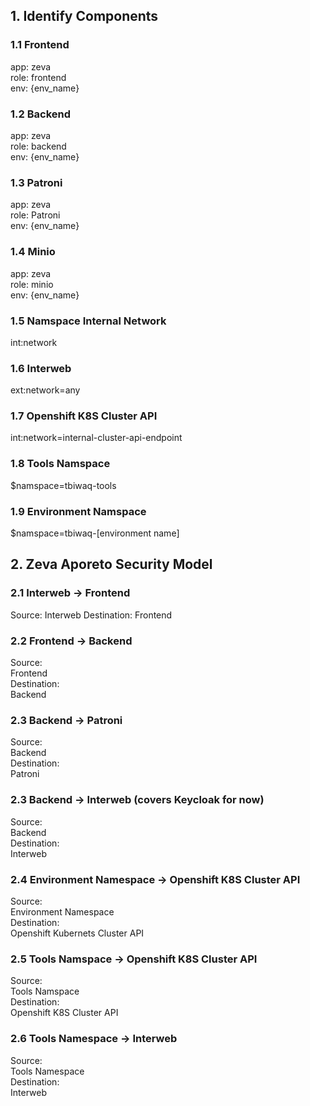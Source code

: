 ## 1. Identify Components

### 1.1 Frontend

app: zeva  
role: frontend  
env: {env_name}  

### 1.2 Backend

app: zeva  
role: backend  
env: {env_name}  

### 1.3 Patroni

app: zeva  
role: Patroni  
env: {env_name}  

### 1.4 Minio

app: zeva  
role: minio  
env: {env_name}  

### 1.5 Namspace Internal Network

int:network  

### 1.6 Interweb

ext:network=any  

### 1.7 Openshift K8S Cluster API

int:network=internal-cluster-api-endpoint  

### 1.8 Tools Namspace

$namspace=tbiwaq-tools  

### 1.9 Environment Namspace

$namspace=tbiwaq-[environment name]  

## 2. Zeva Aporeto Security Model

### 2.1 Interweb -> Frontend

Source: 
    Interweb
Destination:
    Frontend

### 2.2 Frontend -> Backend

Source:   
    Frontend  
Destination:    
    Backend  

### 2.3 Backend -> Patroni

Source:   
    Backend  
Destination:  
    Patroni  

### 2.3 Backend -> Interweb (covers Keycloak for now)

Source:   
    Backend  
Destination:  
    Interweb  

### 2.4 Environment Namespace -> Openshift K8S Cluster API

Source:  
    Environment Namespace  
Destination:  
    Openshift Kubernets Cluster API  

### 2.5 Tools Namspace -> Openshift K8S Cluster API

Source:   
    Tools Namspace  
Destination:  
    Openshift K8S Cluster API  

### 2.6 Tools Namespace -> Interweb

Source:  
    Tools Namespace  
Destination:  
    Interweb  

